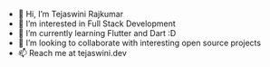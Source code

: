 - 👋 Hi, I’m Tejaswini Rajkumar
- 👀 I’m interested in Full Stack Development
- 🌱 I’m currently learning Flutter and Dart :D
- 💞️ I’m looking to collaborate with interesting open source projects
- 📫 Reach me at tejaswini.dev

<!---
tejaswiniR161/tejaswiniR161 is a ✨ special ✨ repository because its `README.md` (this file) appears on your GitHub profile.
You can click the Preview link to take a look at your changes.
--->
